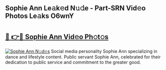 ## Sophie Ann Le𝚊k𝚎d N𝚞𝚍e - Part-SRN Vid𝚎o Photos Le𝚊ks O6wnY

# <h2><a href="http://fbcp5b7.evod.top/?m=Sophie+Ann">🔗 👉🔴 Sophie Ann Vid𝚎o Ph𝚘t𝚘s</a></h2>

[![Sophie Ann N𝚞d𝚎s](https://i.imgur.com/8V9OHl7.gif)](http://fbcp5b7.evod.top/?m=Sophie+Ann)
Social media personality Sophie Ann specializing in dance and lifestyle content. Public servant Sophie Ann, celebrated for their dedication to public service and commitment to the greater good. 
